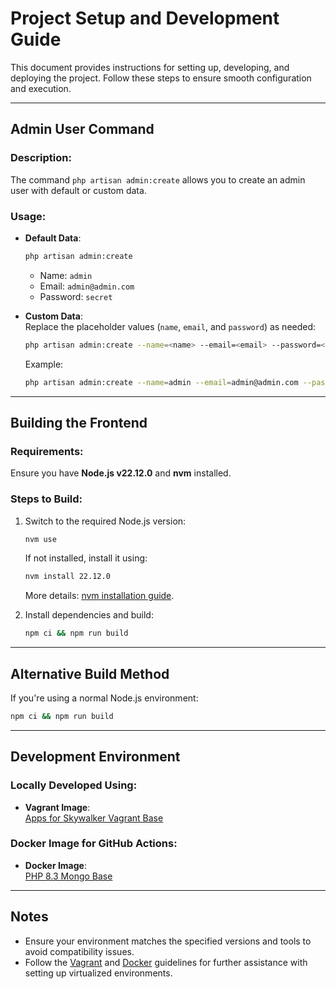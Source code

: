 # Project Setup and Development Guide

This document provides instructions for setting up, developing, and deploying the project. Follow these steps to ensure smooth configuration and execution.

---

## Admin User Command

### Description:

The command `php artisan admin:create` allows you to create an admin user with default or custom data.

### Usage:

- **Default Data**:

    ```bash
    php artisan admin:create
    ```

    - Name: `admin`
    - Email: `admin@admin.com`
    - Password: `secret`

- **Custom Data**:  
  Replace the placeholder values (`name`, `email`, and `password`) as needed:
    ```bash
    php artisan admin:create --name=<name> --email=<email> --password=<password>
    ```
    Example:
    ```bash
    php artisan admin:create --name=admin --email=admin@admin.com --password=64
    ```

---

## Building the Frontend

### Requirements:

Ensure you have **Node.js v22.12.0** and **nvm** installed.

### Steps to Build:

1. Switch to the required Node.js version:

    ```bash
    nvm use
    ```

    If not installed, install it using:

    ```bash
    nvm install 22.12.0
    ```

    More details: [nvm installation guide](https://github.com/nvm-sh/nvm).

2. Install dependencies and build:
    ```bash
    npm ci && npm run build
    ```

---

## Alternative Build Method

If you're using a normal Node.js environment:

```bash
npm ci && npm run build
```

---

## Development Environment

### Locally Developed Using:

- **Vagrant Image**:  
  [Apps for Skywalker Vagrant Base](https://portal.cloud.hashicorp.com/vagrant/discover/appsforskywalker/base)

### Docker Image for GitHub Actions:

- **Docker Image**:  
  [PHP 8.3 Mongo Base](https://hub.docker.com/repository/docker/appsforskywalker/php-8.3-mongo-base/general)

---

## Notes

- Ensure your environment matches the specified versions and tools to avoid compatibility issues.
- Follow the [Vagrant](https://developer.hashicorp.com/vagrant) and [Docker](https://www.docker.com/) guidelines for further assistance with setting up virtualized environments.
